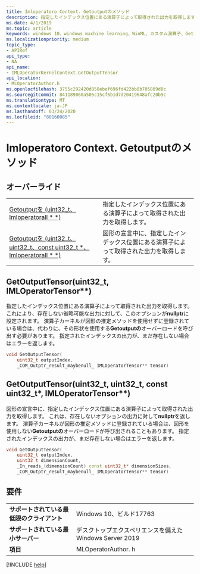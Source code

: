```yaml
---
title: Imloperatoro Context. Getoutputのメソッド
description: 指定したインデックス位置にある演算子によって取得された出力を取得します。
ms.date: 4/1/2019
ms.topic: article
keywords: windows 10、windows machine learning、WinML、カスタム演算子、Getoutputは、
ms.localizationpriority: medium
topic_type:
- APIRef
api_type:
- NA
api_name:
- IMLOperatorKernelContext.GetOutputTensor
api_location:
- MLOperatorAuthor.h
ms.openlocfilehash: 3755c292420d858ebef696fd422bb8b705809d0c
ms.sourcegitcommit: 841189060a505c15cf6b1d7d20419648afc20b9c
ms.translationtype: MT
ms.contentlocale: ja-JP
ms.lasthandoff: 03/24/2020
ms.locfileid: "80160085"
---
```

# <a name="imloperatorkernelcontextgetoutputtensor-method"></a>Imloperatoro Context. Getoutputのメソッド

## <a name="overloads"></a>オーバーライド

| | |
|-|-|
| [Getoutputを (uint32_t、Imloperatorall * *)](#GetOutputTensor1) | 指定したインデックス位置にある演算子によって取得された出力を取得します。 |
| [Getoutputを (uint32_t、uint32_t、const uint32_t *、Imloperatorall * *)](#GetOutputTensor2) | 図形の宣言中に、指定したインデックス位置にある演算子によって取得された出力を取得します。 |

<a name="GetOutputTensor1"></a>
## <a name="getoutputtensoruint32_t-imloperatortensor"></a>GetOutputTensor(uint32_t, IMLOperatorTensor**)

指定したインデックス位置にある演算子によって取得された出力を取得します。 これにより、存在しない省略可能な出力に対して、このオプションが**nullptr**に設定されます。 演算子カーネルが図形の推定メソッドを使用せずに登録されている場合は、代わりに、その形状を使用する**Getoutputの**オーバーロードを呼び出す必要があります。 指定されたインデックスの出力が、まだ存在しない場合はエラーを返します。

```cpp
void GetOutputTensor(
    uint32_t outputIndex,
    _COM_Outptr_result_maybenull_ IMLOperatorTensor** tensor)
```

<a name="GetOutputTensor2"></a>
## <a name="getoutputtensoruint32_t-uint32_t-const-uint32_t-imloperatortensor"></a>GetOutputTensor(uint32_t, uint32_t, const uint32_t*, IMLOperatorTensor**)

図形の宣言中に、指定したインデックス位置にある演算子によって取得された出力を取得します。 これは、存在しないオプションの出力に対して**nullptr**を返します。 演算子カーネルが図形の推定メソッドに登録されている場合は、図形を使用しない**Getoutputの**オーバーロードが呼び出されることもあります。 指定されたインデックスの出力が、まだ存在しない場合はエラーを返します。

```cpp
void GetOutputTensor(
    uint32_t outputIndex,
    uint32_t dimensionCount,
    _In_reads_(dimensionCount) const uint32_t* dimensionSizes,
    _COM_Outptr_result_maybenull_ IMLOperatorTensor** tensor)
```

## <a name="requirements"></a>要件

| | |
|-|-|
| **サポートされている最低限のクライアント** | Windows 10、ビルド17763 |
| **サポートされている最小サーバー** | デスクトップエクスペリエンスを備えた Windows Server 2019 |
| **項目** | MLOperatorAuthor. h |

[!INCLUDE [help](../../includes/get-help.md)]
